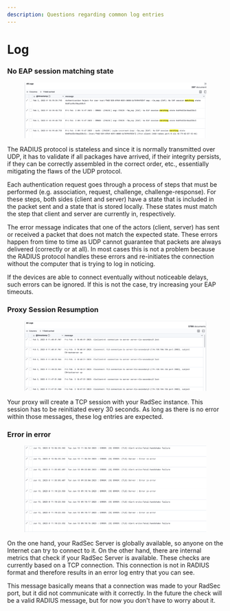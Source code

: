 ```yaml
---
description: Questions regarding common log entries
---
```


# Log

### No EAP session matching state

<figure><img src="../../.gitbook/assets/image (9) (3).png" alt=""><figcaption></figcaption></figure>

The RADIUS protocol is stateless and since it is normally transmitted over UDP, it has to validate if all packages have arrived, if their integrity persists, if they can be correctly assembled in the correct order, etc., essentially mitigating the flaws of the UDP protocol.

Each authentication request goes through a process of steps that must be performed (e.g. association, request, challenge, challenge-response). For these steps, both sides (client and server) have a state that is included in the packet sent and a state that is stored locally. These states must match the step that client and server are currently in, respectively.

The error message indicates that one of the actors (client, server) has sent or received a packet that does not match the expected state. These errors happen from time to time as UDP cannot guarantee that packets are always delivered (correctly or at all). In most cases this is not a problem  because the RADIUS protocol handles these errors and re-initiates the connection without the computer that is trying to log in noticing.

If the devices are able to connect eventually without noticeable delays, such errors can be ignored. If this is not the case, try increasing your EAP timeouts.



### Proxy Session Resumption

<figure><img src="../../.gitbook/assets/image (7) (1) (2).png" alt=""><figcaption></figcaption></figure>

Your proxy will create a TCP session with your RadSec instance. This session has to be reinitiated every 30 seconds. As long as there is no error within those messages, these log entries are expected.

### Error in error

<figure><img src="../../.gitbook/assets/image (4).png" alt=""><figcaption></figcaption></figure>

On the one hand, your RadSec Server is globally available, so anyone on the Internet can try to connect to it. On the other hand, there are internal metrics that check if your RadSec Server is available. These checks are currently based on a TCP connection. This connection is not in RADIUS format and therefore results in an error log entry that you can see.

This message basically means that a connection was made to your RadSec port, but it did not communicate with it correctly. In the future the check will be a valid RADIUS message, but for now you don't have to worry about it.
